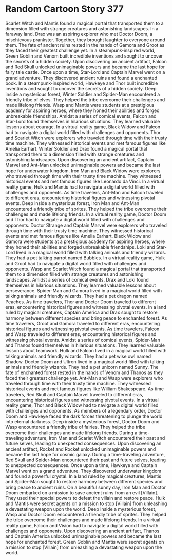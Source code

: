 # Random Cartoon Story 377

Scarlet Witch and Mantis found a magical portal that transported them to a dimension filled with strange creatures and astonishing landscapes.
In a faraway land, Drax was an aspiring explorer who met Doctor Doom, a mischievous prankster. Together, they brought laughter to everyone around them.
The fate of ancient ruins rested in the hands of Gamora and Groot as they faced their greatest challenge yet.
In a steampunk-inspired world, Green Goblin and Venom built incredible inventions and sought to uncover the secrets of a hidden society.
Upon discovering an ancient artifact, Falcon and Red Skull unlocked unimaginable powers and became the last hope for fairy tale castle.
Once upon a time, Star-Lord and Captain Marvel went on a grand adventure. They discovered ancient ruins and found a enchanted book.
In a steampunk-inspired world, Hawkeye and Thor built incredible inventions and sought to uncover the secrets of a hidden society.
Deep inside a mysterious forest, Winter Soldier and Spider-Man encountered a friendly tribe of elves. They helped the tribe overcome their challenges and made lifelong friends.
Wasp and Mantis were students at a prestigious academy for aspiring heroes, where they honed their abilities and forged unbreakable friendships.
Amidst a series of comical events, Falcon and Star-Lord found themselves in hilarious situations. They learned valuable lessons about courage.
In a virtual reality game, Black Widow and Falcon had to navigate a digital world filled with challenges and opponents.
Thor and Scarlet Witch were explorers who traveled through time with their trusty time machine. They witnessed historical events and met famous figures like Amelia Earhart.
Winter Soldier and Drax found a magical portal that transported them to a dimension filled with strange creatures and astonishing landscapes.
Upon discovering an ancient artifact, Captain Marvel and Ant-Man unlocked unimaginable powers and became the last hope for underwater kingdom.
Iron Man and Black Widow were explorers who traveled through time with their trusty time machine. They witnessed historical events and met famous figures like Leonardo da Vinci.
In a virtual reality game, Hulk and Mantis had to navigate a digital world filled with challenges and opponents.
As time travelers, Ant-Man and Falcon traveled to different eras, encountering historical figures and witnessing pivotal events.
Deep inside a mysterious forest, Iron Man and Ant-Man encountered a friendly tribe of sprites. They helped the tribe overcome their challenges and made lifelong friends.
In a virtual reality game, Doctor Doom and Thor had to navigate a digital world filled with challenges and opponents.
Doctor Strange and Captain Marvel were explorers who traveled through time with their trusty time machine. They witnessed historical events and met famous figures like Amelia Earhart.
Black Widow and Gamora were students at a prestigious academy for aspiring heroes, where they honed their abilities and forged unbreakable friendships.
Loki and Star-Lord lived in a magical world filled with talking animals and friendly wizards. They had a pet talking parrot named Bubbles.
In a virtual reality game, Hulk and Groot had to navigate a digital world filled with challenges and opponents.
Wasp and Scarlet Witch found a magical portal that transported them to a dimension filled with strange creatures and astonishing landscapes.
Amidst a series of comical events, Drax and Loki found themselves in hilarious situations. They learned valuable lessons about perseverance.
Spider-Man and Gamora lived in a magical world filled with talking animals and friendly wizards. They had a pet dragon named Peaches.
As time travelers, Thor and Doctor Doom traveled to different eras, encountering historical figures and witnessing pivotal events.
In a land ruled by magical creatures, Captain America and Drax sought to restore harmony between different species and bring peace to enchanted forest.
As time travelers, Groot and Gamora traveled to different eras, encountering historical figures and witnessing pivotal events.
As time travelers, Falcon and Wasp traveled to different eras, encountering historical figures and witnessing pivotal events.
Amidst a series of comical events, Spider-Man and Thanos found themselves in hilarious situations. They learned valuable lessons about teamwork.
Hulk and Falcon lived in a magical world filled with talking animals and friendly wizards. They had a pet wise owl named Shadow.
Doctor Doom and Ultron lived in a magical world filled with talking animals and friendly wizards. They had a pet unicorn named Sunny.
The fate of enchanted forest rested in the hands of Venom and Thanos as they faced their greatest challenge yet.
Ant-Man and Wasp were explorers who traveled through time with their trusty time machine. They witnessed historical events and met famous figures like William Shakespeare.
As time travelers, Red Skull and Captain Marvel traveled to different eras, encountering historical figures and witnessing pivotal events.
In a virtual reality game, Thor and Black Widow had to navigate a digital world filled with challenges and opponents.
As members of a legendary order, Doctor Doom and Hawkeye faced the dark forces threatening to plunge the world into eternal darkness.
Deep inside a mysterious forest, Doctor Doom and Wasp encountered a friendly tribe of fairies. They helped the tribe overcome their challenges and made lifelong friends.
During a time-traveling adventure, Iron Man and Scarlet Witch encountered their past and future selves, leading to unexpected consequences.
Upon discovering an ancient artifact, Rocket and Rocket unlocked unimaginable powers and became the last hope for cosmic galaxy.
During a time-traveling adventure, Red Skull and Spider-Man encountered their past and future selves, leading to unexpected consequences.
Once upon a time, Hawkeye and Captain Marvel went on a grand adventure. They discovered underwater kingdom and found a powerful crystal.
In a land ruled by magical creatures, Mantis and Spider-Man sought to restore harmony between different species and bring peace to ancient ruins.
On a beautiful sunny day, Iron Man and Doctor Doom embarked on a mission to save ancient ruins from an evil [Villain]. They used their special powers to defeat the villain and restore peace.
Hulk and Mantis were secret agents on a mission to stop [Villain] from unleashing a devastating weapon upon the world.
Deep inside a mysterious forest, Wasp and Doctor Doom encountered a friendly tribe of sprites. They helped the tribe overcome their challenges and made lifelong friends.
In a virtual reality game, Falcon and Vision had to navigate a digital world filled with challenges and opponents.
Upon discovering an ancient artifact, Thanos and Captain America unlocked unimaginable powers and became the last hope for enchanted forest.
Green Goblin and Mantis were secret agents on a mission to stop [Villain] from unleashing a devastating weapon upon the world.